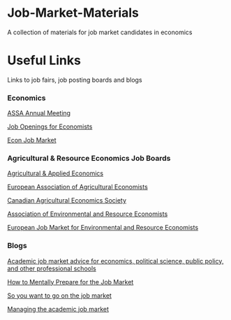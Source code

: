 # Job-Market-Materials
A collection of materials for job market candidates in economics

# Useful Links

Links to job fairs, job posting boards and blogs

### Economics

[ASSA Annual Meeting](https://www.aeaweb.org/conference/)

[Job Openings for Economists](https://www.aeaweb.org/joe/listings)

[Econ Job Market](https://econjobmarket.org/positions)

### Agricultural & Resource Economics Job Boards

[Agricultural & Applied Economics](https://aaea.execinc.com/edibo/JobBoard)

[European Association of Agricultural Economists](https://eaae.org/JobBoard.aspx)

[Canadian Agricultural Economics Society](https://caes-scae.ca/view-openings/)

[Association of Environmental and Resource Economists](https://www.aere.org/post-jobs-fellowships)

[European Job Market for Environmental and Resource Economists](https://www.linkedin.com/company/european-association-of-environmental-and-resource-economists/)

### Blogs
[Academic job market advice for economics, political science, public policy, and other professional schools](https://chrisblattman.com/job-market/)

[How to Mentally Prepare for the Job Market](https://sites.google.com/view/ejm-mentalhealth/home)

[So you want to go on the job market](https://thelittledataset.com/2022/03/21/job-mkt/)

[Managing the academic job market](https://chrisblattman.com/blog/2022/04/16/managing-the-academic-job-market/)
